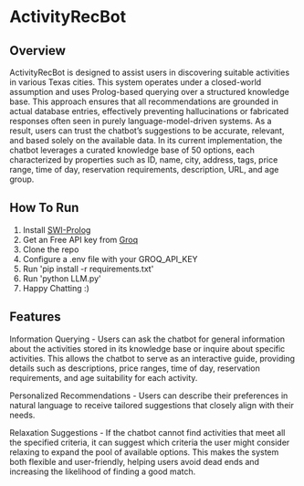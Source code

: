 # ActivityRecBot
## Overview
ActivityRecBot is designed to assist users in discovering suitable activities in various Texas cities. This system operates under a closed-world assumption and uses Prolog-based querying over a structured knowledge base. This approach ensures that all recommendations are grounded in actual database entries, effectively preventing hallucinations or fabricated responses often seen in purely language-model-driven systems. As a result, users can trust the chatbot’s suggestions to be accurate, relevant, and based solely on the available data. In its current implementation, the chatbot leverages a curated knowledge base of 50 options, each characterized by properties such as ID, name, city, address, tags, price range, time of day, reservation requirements, description, URL, and age group.

## How To Run
1) Install [SWI-Prolog](https://www.swi-prolog.org/download/stable) 
2) Get an Free API key from [Groq](https://console.groq.com/keys)
3) Clone the repo
4) Configure a .env file with your GROQ_API_KEY
5) Run 'pip install -r requirements.txt'
6) Run 'python LLM.py'
7) Happy Chatting :)

## Features
Information Querying - Users can ask the chatbot for general information about the activities stored in its knowledge base or inquire about specific activities. This allows the chatbot to serve as an interactive guide, providing details such as descriptions, price ranges, time of day, reservation requirements, and age suitability for each activity.

Personalized Recommendations - Users can describe their preferences in natural language to receive tailored suggestions that closely align with their needs.

Relaxation Suggestions - If the chatbot cannot find activities that meet all the specified criteria, it can suggest which criteria the user might consider relaxing to expand the pool of available options. This makes the system both flexible and user-friendly, helping users avoid dead ends and increasing the likelihood of finding a good match.


